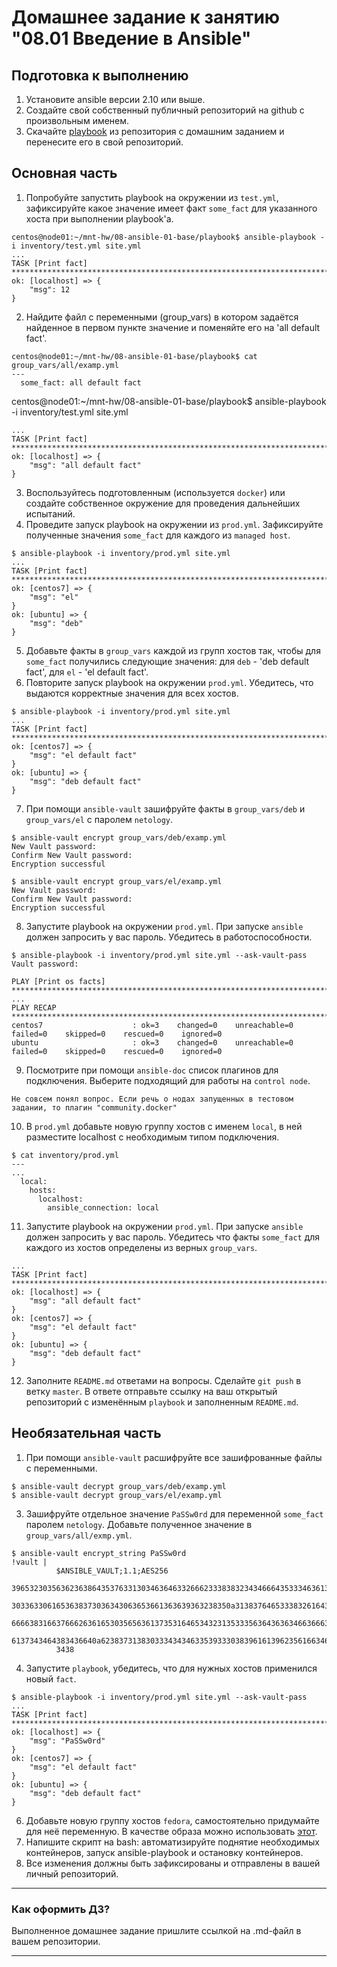 # Домашнее задание к занятию "08.01 Введение в Ansible"

## Подготовка к выполнению
1. Установите ansible версии 2.10 или выше.
2. Создайте свой собственный публичный репозиторий на github с произвольным именем.
3. Скачайте [playbook](./playbook/) из репозитория с домашним заданием и перенесите его в свой репозиторий.

## Основная часть
1. Попробуйте запустить playbook на окружении из `test.yml`, зафиксируйте какое значение имеет факт `some_fact` для указанного хоста при выполнении playbook'a.
```
centos@node01:~/mnt-hw/08-ansible-01-base/playbook$ ansible-playbook -i inventory/test.yml site.yml
...
TASK [Print fact] ****************************************************************************************
ok: [localhost] => {
    "msg": 12
}
```
2. Найдите файл с переменными (group_vars) в котором задаётся найденное в первом пункте значение и поменяйте его на 'all default fact'.
```
centos@node01:~/mnt-hw/08-ansible-01-base/playbook$ cat group_vars/all/examp.yml
---
  some_fact: all default fact
```
centos@node01:~/mnt-hw/08-ansible-01-base/playbook$ ansible-playbook -i inventory/test.yml site.yml
```
...
TASK [Print fact] *****************************************************************************************
ok: [localhost] => {
    "msg": "all default fact"
}
```
3. Воспользуйтесь подготовленным (используется `docker`) или создайте собственное окружение для проведения дальнейших испытаний.
4. Проведите запуск playbook на окружении из `prod.yml`. Зафиксируйте полученные значения `some_fact` для каждого из `managed host`.
```
$ ansible-playbook -i inventory/prod.yml site.yml
...
TASK [Print fact] *****************************************************************************************
ok: [centos7] => {
    "msg": "el"
}
ok: [ubuntu] => {
    "msg": "deb"
}

```
5. Добавьте факты в `group_vars` каждой из групп хостов так, чтобы для `some_fact` получились следующие значения: для `deb` - 'deb default fact', для `el` - 'el default fact'.
6. Повторите запуск playbook на окружении `prod.yml`. Убедитесь, что выдаются корректные значения для всех хостов.
```
$ ansible-playbook -i inventory/prod.yml site.yml
...
TASK [Print fact] *****************************************************************************************
ok: [centos7] => {
    "msg": "el default fact"
}
ok: [ubuntu] => {
    "msg": "deb default fact"
}

```
7. При помощи `ansible-vault` зашифруйте факты в `group_vars/deb` и `group_vars/el` с паролем `netology`.
```
$ ansible-vault encrypt group_vars/deb/examp.yml
New Vault password:
Confirm New Vault password:
Encryption successful

$ ansible-vault encrypt group_vars/el/examp.yml
New Vault password:
Confirm New Vault password:
Encryption successful
```
8. Запустите playbook на окружении `prod.yml`. При запуске `ansible` должен запросить у вас пароль. Убедитесь в работоспособности.
```
$ ansible-playbook -i inventory/prod.yml site.yml --ask-vault-pass
Vault password:

PLAY [Print os facts] ******************************************************************************************
...
PLAY RECAP *****************************************************************************************************
centos7                    : ok=3    changed=0    unreachable=0    failed=0    skipped=0    rescued=0    ignored=0
ubuntu                     : ok=3    changed=0    unreachable=0    failed=0    skipped=0    rescued=0    ignored=0

```
9. Посмотрите при помощи `ansible-doc` список плагинов для подключения. Выберите подходящий для работы на `control node`.
```
Не совсем понял вопрос. Если речь о нодах запущенных в тестовом задании, то плагин "community.docker"
```

10. В `prod.yml` добавьте новую группу хостов с именем  `local`, в ней разместите localhost с необходимым типом подключения.
```
$ cat inventory/prod.yml
---
...
  local:
    hosts:
      localhost:
        ansible_connection: local

```
11. Запустите playbook на окружении `prod.yml`. При запуске `ansible` должен запросить у вас пароль. Убедитесь что факты `some_fact` для каждого из хостов определены из верных `group_vars`.
```
...
TASK [Print fact] ************************************************************************************************
ok: [localhost] => {
    "msg": "all default fact"
}
ok: [centos7] => {
    "msg": "el default fact"
}
ok: [ubuntu] => {
    "msg": "deb default fact"
}

```
12. Заполните `README.md` ответами на вопросы. Сделайте `git push` в ветку `master`. В ответе отправьте ссылку на ваш открытый репозиторий с изменённым `playbook` и заполненным `README.md`.

## Необязательная часть

1. При помощи `ansible-vault` расшифруйте все зашифрованные файлы с переменными.
```
$ ansible-vault decrypt group_vars/deb/examp.yml
$ ansible-vault decrypt group_vars/el/examp.yml

```
3. Зашифруйте отдельное значение `PaSSw0rd` для переменной `some_fact` паролем `netology`. Добавьте полученное значение в `group_vars/all/exmp.yml`.
```
$ ansible-vault encrypt_string PaSSw0rd
!vault |
          $ANSIBLE_VAULT;1.1;AES256
          39653230356362363864353763313034636463326662333838323434666435333463613131333262
          3033633061653638373036343063653661363639363238350a313837646533383261643366386638
          66663831663766626361653035656361373531646534323135333563643636346636663334613264
          6137343464383436640a623837313830333434346335393330383961613962356166346462633865
          3438

```
4. Запустите `playbook`, убедитесь, что для нужных хостов применился новый `fact`.
```
$ ansible-playbook -i inventory/prod.yml site.yml --ask-vault-pass
...
TASK [Print fact] ************************************************************************************
ok: [localhost] => {
    "msg": "PaSSw0rd"
}
ok: [centos7] => {
    "msg": "el default fact"
}
ok: [ubuntu] => {
    "msg": "deb default fact"
}

```
6. Добавьте новую группу хостов `fedora`, самостоятельно придумайте для неё переменную. В качестве образа можно использовать [этот](https://hub.docker.com/r/pycontribs/fedora).
7. Напишите скрипт на bash: автоматизируйте поднятие необходимых контейнеров, запуск ansible-playbook и остановку контейнеров.
8. Все изменения должны быть зафиксированы и отправлены в вашей личный репозиторий.

---

### Как оформить ДЗ?

Выполненное домашнее задание пришлите ссылкой на .md-файл в вашем репозитории.

---
